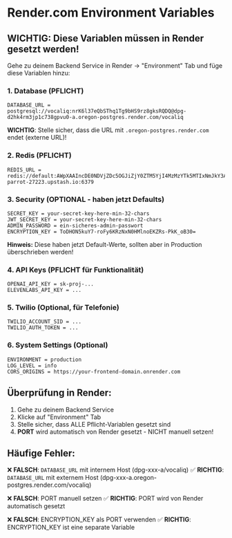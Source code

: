 # Render.com Environment Variables

## WICHTIG: Diese Variablen müssen in Render gesetzt werden!

Gehe zu deinem Backend Service in Render → "Environment" Tab und füge diese Variablen hinzu:

### 1. Database (PFLICHT)
```
DATABASE_URL = postgresql://vocaliq:nrK6l37eQbSThq1Tg9bHS9rz8gksRQDQ@dpg-d2hk4rm3jp1c738gpvu0-a.oregon-postgres.render.com/vocaliq
```
**WICHTIG**: Stelle sicher, dass die URL mit `.oregon-postgres.render.com` endet (externe URL)!

### 2. Redis (PFLICHT)
```
REDIS_URL = redis://default:AWpXAAIncDE0NDVjZDc5OGJiZjY0ZTM5YjI4MzMzYTk5MTIxNmJkY3AxMjcyMjM@square-parrot-27223.upstash.io:6379
```

### 3. Security (OPTIONAL - haben jetzt Defaults)
```
SECRET_KEY = your-secret-key-here-min-32-chars
JWT_SECRET_KEY = your-secret-key-here-min-32-chars  
ADMIN_PASSWORD = ein-sicheres-admin-passwort
ENCRYPTION_KEY = ToDHON5kuY7-roFy6KRzNxN0HMlnoEKZRs-PkK_oB30=
```
**Hinweis:** Diese haben jetzt Default-Werte, sollten aber in Production überschrieben werden!

### 4. API Keys (PFLICHT für Funktionalität)
```
OPENAI_API_KEY = sk-proj-...
ELEVENLABS_API_KEY = ...
```

### 5. Twilio (Optional, für Telefonie)
```
TWILIO_ACCOUNT_SID = ...
TWILIO_AUTH_TOKEN = ...
```

### 6. System Settings (Optional)
```
ENVIRONMENT = production
LOG_LEVEL = info
CORS_ORIGINS = https://your-frontend-domain.onrender.com
```

## Überprüfung in Render:

1. Gehe zu deinem Backend Service
2. Klicke auf "Environment" Tab
3. Stelle sicher, dass ALLE Pflicht-Variablen gesetzt sind
4. **PORT** wird automatisch von Render gesetzt - NICHT manuell setzen!

## Häufige Fehler:

❌ **FALSCH**: `DATABASE_URL` mit internem Host (dpg-xxx-a/vocaliq)
✅ **RICHTIG**: `DATABASE_URL` mit externem Host (dpg-xxx-a.oregon-postgres.render.com/vocaliq)

❌ **FALSCH**: PORT manuell setzen
✅ **RICHTIG**: PORT wird von Render automatisch gesetzt

❌ **FALSCH**: ENCRYPTION_KEY als PORT verwenden
✅ **RICHTIG**: ENCRYPTION_KEY ist eine separate Variable